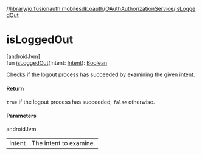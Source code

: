 //[library](../../../index.md)/[io.fusionauth.mobilesdk.oauth](../index.md)/[OAuthAuthorizationService](index.md)/[isLoggedOut](is-logged-out.md)

# isLoggedOut

[androidJvm]\
fun [isLoggedOut](is-logged-out.md)(intent: [Intent](https://developer.android.com/reference/kotlin/android/content/Intent.html)): [Boolean](https://kotlinlang.org/api/latest/jvm/stdlib/kotlin/-boolean/index.html)

Checks if the logout process has succeeded by examining the given intent.

#### Return

`true` if the logout process has succeeded, `false` otherwise.

#### Parameters

androidJvm

| | |
|---|---|
| intent | The intent to examine. |
